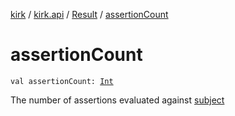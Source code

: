 [kirk](../../index.md) / [kirk.api](../index.md) / [Result](index.md) / [assertionCount](./assertion-count.md)

# assertionCount

`val assertionCount: `[`Int`](https://kotlinlang.org/api/latest/jvm/stdlib/kotlin/-int/index.html)

The number of assertions evaluated against [subject](subject.md)

